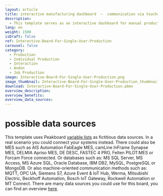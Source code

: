```yaml
---
layout: article
title: interactive manufacturing dashboard  ―  communication via touchscreen
description: 
  - This template serves as an interactive dashboard for manual production. By using an interactive screen in the form of a touch screen at the workstation, the worker can report problems, stop assembly times and at the same time see how many parts still need to be completed for a specific order - in real time! This information can then be reviewed elsewhere to optimize production. In this way, production data acquisition (PDA) can be implemented very easily and reliably. Download the template directly and connect a variety of individual interfaces. For your flexible visualization of important company key figures! Download template and optimize your manufacturing processes.
lang: en
weight: 1500
isDraft: false
ref: Interactive-Board-For-Single-User-Production
carousel: false
category:
  - Production
  - Individual Production
  - Interaction
  - Andon
  - Job Production
image: Interactive-Board-For-Single-User-Production.png
image_thumbnail: Interactive-Board-For-Single-User-Production_thumbnail.png
download: Interactive-Board-For-Single-User-Production.pbmx
overview_description:
overview_benefits:
overview_data_sources:
---
```

# possible data sources
This template uses Peakboard [variable lists](https://help.peakboard.com/scripting/en-variables.html) as fictitious data sources. In a real scenario you could connect your systems instead. There could also be MES such as AIS Automation FabEagle MES, camLine InFrame Synapse MES, DELMIA Apriso MES, DE DESC, FASTEC 4 PRO, Felten PILOT:MES or Forcam Force connected. Or databases such as: MS SQL Server, MS Access, MS Azure SQL, Oracle Database, IBM DB2, MySQL, PostgreSQL or MongoDB. Or also machine-oriented communication methods such as: MQTT, OPC UA, Siemens S7, Azure Event & IoT Hub, Werma, Mitsubishi Electric, Beckhoff Automation, Bosch IoT Gateway, Rockwell Automation or MT Connect. There are many data sources you could use for this board, you can find an overview [here](https://peakboard.com/en/product/peakboard-versions/#dataconnections).
